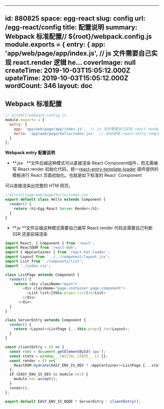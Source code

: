 
---
id: 880825
space: egg-react
slug: config
url: /egg-react/config
title: 配置说明
summary: Webpack 标准配置// ${root}/webpack.config.js module.exports = {   entry: {     app: 'app/web/page/app/index.js',  // js 文件需要自己实现 react.render 逻辑     he...
coverImage: null
createTime: 2019-10-03T15:05:12.000Z 
upateTime: 2019-10-03T15:05:12.000Z
wordCount: 346
layout: doc
---

## Webpack 标准配置

```javascript
// ${root}/webpack.config.js
module.exports = {
  entry: {
    app: 'app/web/page/app/index.js',  // js 文件需要自己实现 react.render 逻辑
    hello: 'app/web/page/hello/index.jsx'  // 自动使用 react-entry-template-loader 模板 
  }
};
```


**Webpack entry 配置说明**<br />

- **.jsx   **文件后缀这种模式可以直接渲染 React Component组件，而无需编写 React.render 初始化代码，统一[react-entry-template-loader](https://github.com/easy-team/react-entry-template-loader/blob/master/lib/web.js) 插件提供的模板进行 React 页面初始化。也就是如下标准的 React  Component

可以直接渲染出完整的 HTM 网页。

```javascript
//${root}/app/web/page/hello/index.jsx
export default class Hello extends Component {
  render() {
    return <h1>Egg React Server Render</h1>
  }
}
```

- **.js **文件后缀这种模式需要自己编写 React.render 代码且需要自己判断 SSR 还是前端渲染

```javascript
import React, { Component } from 'react';
import ReactDOM from 'react-dom';
import { AppContainer } from 'react-hot-loader';
import Layout from '../../component/layout.jsx';
import List from './componets/list';
import './index.css';

class ListPage extends Component {
  render() {
    return <div className="main">
        <div className="page-container page-component">
          <List list={this.props.list}></List>
        </div>
      </div>
  }
}

class ServerEntry extends Component {
  render() {
    return <Layout><ListPage {...this.props} /></Layout>;
  }
}

const clientEntry = () => {
  const root = document.getElementById('app');
  const state = window.__INITIAL_STATE__ || {};
  const render = () =>{
    ReactDOM.hydrate(EASY_ENV_IS_DEV ? <AppContainer><ListPage {...state}/></AppContainer> : <ListPage />, root);
  };
  if (EASY_ENV_IS_DEV && module.hot) {
    module.hot.accept();
  }
  render();
};

export default EASY_ENV_IS_NODE ? ServerEntry : clientEntry();

```


  